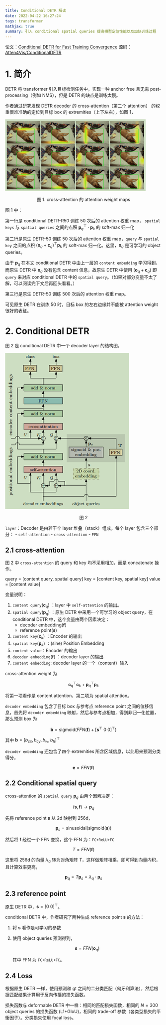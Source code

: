 ```yaml
---
title: Conditional DETR 解读
date: 2022-04-22 16:27:24
tags: transformer
mathjax: true
summary: 引入 conditional spatial queries 提高模型定位性能以及加快训练过程
---
```


论文：[Conditional DETR for Fast Training Convergence](https://arxiv.org/abs/2108.06152)
源码：[Atten4Vis/ConditionalDETR](https://github.com/Atten4Vis/ConditionalDETR)

# 1. 简介

DETR 将 transformer 引入目标检测任务中，实现一种 anchor free 且无需 post-processing（例如 NMS），但是 DETR 的缺点是训练太慢。

作者通过研究发现 DETR decoder 的 cross-attention（第二个 attention） 的权重很难准确的定位到目标 box 的 extremities（上下左右），如图 1，

![](/images/transformer/conditional_detr1.png)

<center>图 1. cross-attention 的 attention weight maps</center>

图 1 中：

第一行是 conditional DETR-R50 训练 50 次后的 attention 权重 map， `spatial keys` 与 `spatial queries` 之间的点积 $\mathbf p_q^{\top} \cdot \mathbf p_k$ 的 soft-max 归一化

第二行是原生 DETR-50 训练 50 次后的 attention 权重 map，`query` 与 `spatial key` 之间的点积 $(\mathbf o_q + \mathbf c_q)^{\top} \mathbf p_k$ 的 soft-max 归一化。这里，$\mathbf o_q$ 是可学习的 object queries。

由于 $\mathbf p_q$ 在本文 conditional DETR 中由上一层的 `content embedding` 学习得到，而原生 DETR 中 $\mathbf o_q$ 没有包含 content 信息，故原生 DETR 中使用 $(\mathbf o_q + \mathbf c_q)$ 即 `query` 来对应 conditional DETR 中的 `spatial query`。（如果对部分变量不太了解，可以阅读完下文后再回头看看。）

第三行是原生 DETR-50 训练 500 次后的 attention 权重 map。

可见原生 DETR 在训练 50 时，目标 box 的左右边缘并不能被 attention weight 很好的表征。


# 2. Conditional DETR

图 2 是 conditional DETR 中一个 decoder layer 的结构图，

![](/images/transformer/conditional_detr2.png)

<center>图 2</center>

`layer`：Decoder 是由若干个 layer 堆叠（stack）组成。每个 layer 包含三个部分：
    - `self-attention`
    - `cross-attention`
    - `FFN`

## 2.1 cross-attention
图 2 中 `cross-attention` 的 query 和 key 均不采用相加，而是 concatenate 操作。

query = [content query, spatial query]
key   = [content key, spatial key]
value = [content value]

变量说明：

1. `content query`($\mathbf c_q$) ：layer 中 `self-attention` 的输出。 
2. `spatial query`($\mathbf p_q$) ：原生 DETR 中采用一个可学习的 object query，在 conditional DETR 中，这个变量由两个因素决定：
    - decoder embedding($\mathbf f$)
    - reference point($\mathbf s$)
3. `content key`($\mathbf c_k$) ：Encoder 的输出
4. `spatial key`($\mathbf p_k$) ：(sine) Position Embedding
5. `content value`：Encoder 的输出
6. `decoder embedding`($\mathbf f$) ：decoder layer 的输出
7. `content embedding`: decoder layer 的一个（content）输入

cross-attention weight 为

$$\mathbf c_q^{\top} \mathbf c_k+\mathbf p_q^{\top} \mathbf p_k$$

将第一项看作是 content attention，第二项为 spatial attention。

`decoder embedding` 包含了目标 box 与参考点 reference point 之间的位移信息，首先将 `decoder embedding` 映射，然后与参考点相加，得到非归一化位置，那么预测 box 为

$$\mathbf b = \text{sigmoid}(FFN(\mathbf f)+[\mathbf s^{\top} \ 0 \ 0]^{\top})$$

其中 $\mathbf b = [b_{cx}, b_{cy}, b_w, b_h]^{\top}$

`decoder embedding` 还包含了四个 extremities 所含区域信息，以此用来预测分类得分，

$$\mathbf e=FFN(\mathbf f)$$

## 2.2 Conditional spatial query

cross-attention 的 `spatial query` $\mathbf p_q$ 由两个因素决定：

$$(\mathbf s,\mathbf f) \rightarrow \mathbf p_q$$

先将 reference point $\mathbf s$ 从 2d 映射到 256d，

$$\mathbf p_s = \text{sinusoidal(sigmoid}(\mathbf s))$$

然后将 $\mathbf f$ 经过一个 FFN 变换，这个 FFN 为：`FC+ReLU+FC`

$$T = FFN(\mathbf f)$$

这里将 256d 的向量 $\lambda_q$ 转为对角矩阵 $T$，这样做矩阵相乘，即可得到向量内积，且计算效率更高，

$$\mathbf p_q = T \mathbf p_s = \lambda_q \cdot \mathbf p_s$$

## 2.3 reference point

原生 DETR 中，$\mathbf s = [0 \ 0]^{\top}$。

conditional DETR 中，作者研究了两种生成 reference point $\mathbf s$ 的方法：

1. 将 $\mathbf s$ 看作是可学习的参数
2. 使用 object queries 预测得到，

    $$\mathbf s=FFN(\mathbf o_q)$$

    其中 FFN 为 `FC+ReLU+FC`。

## 2.4 Loss

根据原生 DETR 一样，使用预测和 gt 之间的二分类匹配（匈牙利算法），然后根据匹配结果计算用于反向传播的损失函数。

损失函数与 deformable DETR 中一样：相同的匹配损失函数，相同的 $N=300$ object queries 的损失函数 (L1+GIoU)，相同的 trade-off 参数（各类型损失的平衡因子）。分类损失使用 focal loss。